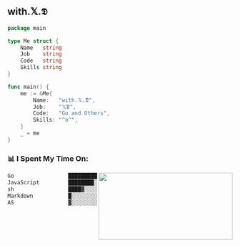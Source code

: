 <h2>with.𝕏.𝕯</h2>

```go
package main

type Me struct {
	Name   string
	Job    string
	Code   string
	Skills string
}

func main() {
	me := &Me{
		Name:   "with.𝕏.𝕯",
		Job:    "𝕏𝕯",
		Code:   "Go and Others",
		Skills: "^o^",
	}
	_ = me
}
```

<h3>📊 I Spent My Time On:</h3>
<img align='right' src="https://github-readme-stats.vercel.app/api?username=0x0100000&show_icons=true&theme=radical", width="300" height="150">

<!--START_SECTION:waka-->

```txt
Go                 ███████████████▓░░░░░░░░░   62.50 %
JavaScript         ████████░░░░░░░░░░░░░░░░░   27.97 %
sh                 ████▓░░░░░░░░░░░░░░░░░░░░   10.11 %
Markdown           █░░░░░░░░░░░░░░░░░░░░░░░░   08.89 %
AS                 ▓░░░░░░░░░░░░░░░░░░░░░░░░   02.03 %
```

<!--END_SECTION:waka-->
